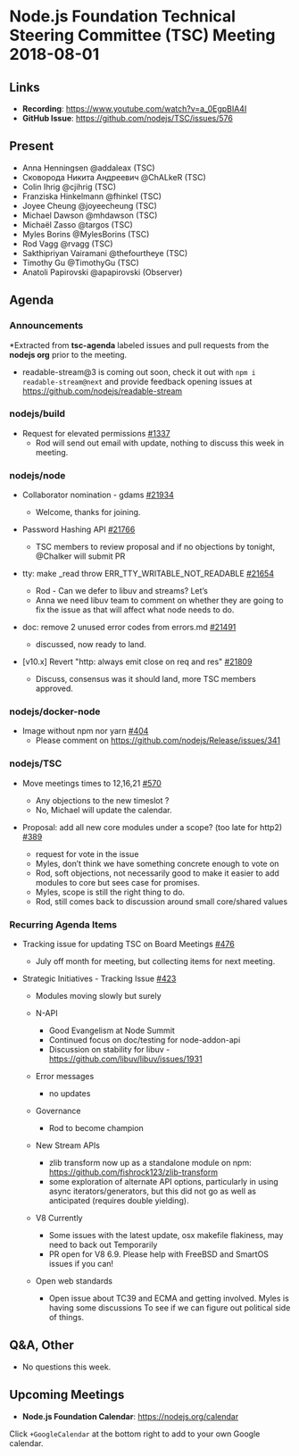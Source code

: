 # Node.js Foundation Technical Steering Committee (TSC) Meeting 2018-08-01

## Links

* **Recording**:  <https://www.youtube.com/watch?v=a_0EgpBIA4I>
* **GitHub Issue**: <https://github.com/nodejs/TSC/issues/576>

## Present

* Anna Henningsen @addaleax (TSC)
* Сковорода Никита Андреевич @ChALkeR (TSC)
* Colin Ihrig @cjihrig (TSC)
* Franziska Hinkelmann @fhinkel (TSC)
* Joyee Cheung @joyeecheung (TSC)
* Michael Dawson @mhdawson (TSC)
* Michaël Zasso @targos (TSC)
* Myles Borins @MylesBorins (TSC)
* Rod Vagg @rvagg (TSC)
* Sakthipriyan Vairamani @thefourtheye (TSC)
* Timothy Gu @TimothyGu (TSC)
* Anatoli Papirovski @apapirovski (Observer)

## Agenda

### Announcements

*Extracted from **tsc-agenda** labeled issues and pull requests from the **nodejs org** prior to the meeting.

* readable-stream@3 is coming out soon, check it out with `npm i readable-stream@next` and provide feedback opening issues at <https://github.com/nodejs/readable-stream>

### nodejs/build

* Request for elevated permissions [#1337](https://github.com/nodejs/build/issues/1337)
  * Rod will send out email with update, nothing to discuss this week in meeting.

### nodejs/node

* Collaborator nomination - gdams [#21934](https://github.com/nodejs/node/issues/21934)
  * Welcome, thanks for joining.

* Password Hashing API [#21766](https://github.com/nodejs/node/issues/21766)
  * TSC  members to review proposal and if no objections by tonight, @Chalker will submit PR

* tty: make _read throw ERR_TTY_WRITABLE_NOT_READABLE [#21654](https://github.com/nodejs/node/pull/21654)
  * Rod - Can we defer to libuv and streams? Let’s
  * Anna we need libuv team to comment on whether they are going to fix the issue as that
    will affect what node needs to do.

* doc: remove 2 unused error codes from errors.md [#21491](https://github.com/nodejs/node/pull/21491)
  * discussed, now ready to land.

* \[v10.x\] Revert "http: always emit close on req and res" [#21809](https://github.com/nodejs/node/pull/21809)
  * Discuss, consensus was it should land, more TSC members approved.

### nodejs/docker-node

* Image without npm nor yarn [#404](https://github.com/nodejs/docker-node/issues/404)
  * Please comment on <https://github.com/nodejs/Release/issues/341>

### nodejs/TSC

* Move meetings times to 12,16,21 [#570](https://github.com/nodejs/TSC/issues/570)
  * Any objections to the new timeslot ?
  * No, Michael will update the calendar.

* Proposal: add all new core modules under a scope? (too late for http2) [#389](https://github.com/nodejs/TSC/issues/389)
  * request for vote in the issue
  * Myles, don’t think we have something concrete enough to vote on
  * Rod, soft objections, not necessarily good to make it easier to add modules to core
    but sees case for promises.
  * Myles, scope is still the right thing to do.
  * Rod, still comes back to discussion around small core/shared values

### Recurring Agenda Items

* Tracking issue for updating TSC on Board Meetings [#476](https://github.com/nodejs/TSC/issues/476)
  * July off month for meeting, but collecting items for next meeting.

* Strategic Initiatives - Tracking Issue [#423](https://github.com/nodejs/TSC/issues/423)
  * Modules moving slowly but surely

  * N-API
    * Good Evangelism at Node Summit
    * Continued focus on doc/testing for node-addon-api
    * Discussion on stability for libuv - <https://github.com/libuv/libuv/issues/1931>

  * Error messages
    * no updates

  * Governance
    * Rod to become champion

  * New Stream APIs
    * zlib transform now up as a standalone module on npm: <https://github.com/fishrock123/zlib-transform>
    * some exploration of alternate API options, particularly in using async iterators/generators, but this did not go as well as anticipated (requires double yielding).

  * V8 Currently
    * Some issues with the latest update, osx makefile flakiness, may need to back out
      Temporarily
    * PR open for V8 6.9. Please help with FreeBSD and SmartOS issues if you can!

  * Open web standards
    * Open issue about TC39 and ECMA and getting involved.  Myles is having some discussions
      To see if we can figure out political side of things.

## Q&A, Other

* No questions this week.

## Upcoming Meetings

* **Node.js Foundation Calendar**: <https://nodejs.org/calendar>

Click `+GoogleCalendar` at the bottom right to add to your own Google calendar.
